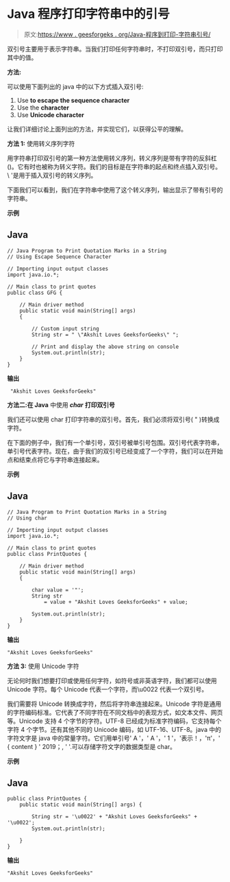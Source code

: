 # Java 程序打印字符串中的引号

> 原文:[https://www . geesforgeks . org/Java-程序到打印-字符串引号/](https://www.geeksforgeeks.org/java-program-to-print-quotation-marks-in-a-string/)

双引号主要用于表示字符串。当我们打印任何字符串时，不打印双引号，而只打印其中的值。

**方法:**

可以使用下面列出的 java 中的以下方式插入双引号:

1.  Use **to escape the sequence character**
2.  Use the **character**
3.  Use **Unicode character**

让我们详细讨论上面列出的方法，并实现它们，以获得公平的理解。

**方法 1:** 使用转义序列字符

用字符串打印双引号的第一种方法使用转义序列，转义序列是带有字符的反斜杠(\)。它有时也被称为转义字符。我们的目标是在字符串的起点和终点插入双引号。\ '是用于插入双引号的转义序列。

下面我们可以看到，我们在字符串中使用了这个转义序列，输出显示了带有引号的字符串。

**示例**

## Java

```
// Java Program to Print Quotation Marks in a String
// Using Escape Sequence Character

// Importing input output classes
import java.io.*;

// Main class to print quotes
public class GFG {

    // Main driver method
    public static void main(String[] args)
    {

        // Custom input string
        String str = " \"Akshit Loves GeeksforGeeks\" ";

        // Print and display the above string on console
        System.out.println(str);
    }
}
```

**输出**

```
 "Akshit Loves GeeksforGeeks" 
```

**方法二:在 Java** 中使用 ***char*** **打印双引号**

我们还可以使用 char 打印字符串的双引号。首先，我们必须将双引号( " )转换成字符。

在下面的例子中，我们有一个单引号，双引号被单引号包围。双引号代表字符串，单引号代表字符。现在，由于我们的双引号已经变成了一个字符，我们可以在开始点和结束点将它与字符串连接起来。

**示例**

## Java

```
// Java Program to Print Quotation Marks in a String
// Using char

// Importing input output classes
import java.io.*;

// Main class to print quotes
public class PrintQuotes {

    // Main driver method
    public static void main(String[] args)
    {

        char value = '"';
        String str
            = value + "Akshit Loves GeeksforGeeks" + value;

        System.out.println(str);
    }
}
```

**输出**

```
"Akshit Loves GeeksforGeeks"
```

**方法 3:** 使用 Unicode 字符

无论何时我们想要打印或使用任何字符，如符号或非英语字符，我们都可以使用 Unicode 字符。每个 Unicode 代表一个字符，而\u0022 代表一个双引号。

我们需要将 Unicode 转换成字符，然后将字符串连接起来。Unicode 字符是通用的字符编码标准。它代表了不同字符在不同文档中的表现方式，如文本文件、网页等。Unicode 支持 4 个字节的字符。UTF-8 已经成为标准字符编码，它支持每个字符 4 个字节。还有其他不同的 Unicode 编码，如 UTF-16、UTF-8。java 中的字符文字是 java 中的常量字符。它们用单引号' A '，' A '，' 1 '，'表示！，'π'，' { content } ' 2019；, ' '.可以存储字符文字的数据类型是 char。

**示例**

## Java

```
public class PrintQuotes {
    public static void main(String[] args) {

        String str = '\u0022' + "Akshit Loves GeeksforGeeks" + '\u0022';
        System.out.println(str);

    }
}
```

**输出**

```
"Akshit Loves GeeksforGeeks"
```